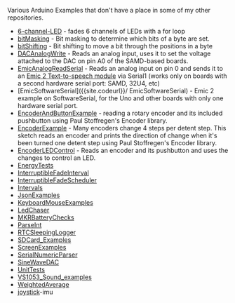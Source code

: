 
Various Arduino Examples that don't have a place in some of my other repositories. 

* [6-channel-LED]({{site.codeurl}}/6-channel-LED) - fades 6 channels of LEDs with a for loop
* [bitMasking]({{site.codeurl}}/bitMasking) -  Bit masking to determine which bits of a byte are set.
* [bitShifting]({{site.codeurl}}/bitShifting) - Bit shifting to move a bit through the positions in a byte
* [DACAnalogWrite]({{site.codeurl}}/DACAnalogWrite) -  Reads an analog input, uses it to set the voltage attached to the DAC on pin A0 of the SAMD-based boards.
* [EmicAnalogReadSerial]({{site.codeurl}}/EmicAnalogReadSerial) - Reads an analog input on pin 0 and sends it to an [Emic 2 Text-to-speech module](https://www.sparkfun.com/products/11711) via Serial1 (works only on boards with a second hardware serial port: SAMD, 32U4, etc)
* [EmicSoftwareSerial]({{site.codeurl}}/ EmicSoftwareSerial) - Emic 2 example on SoftwareSerial, for the Uno and other boards with only one hardware serial port.
* [EncoderAndButtonExample]({{site.codeurl}}/EncoderAndButtonExample) - reading a rotary encoder and its included pushbutton using Paul Stoffregen's Encoder library.
* [EncoderExample]({{site.codeurl}}/EncoderExample) -  Many encoders change 4 steps per detent step. This sketch reads an encoder and prints the direction of change when it's been turned one detent step using Paul Stoffregen's Encoder library.
* [EncoderLEDControl]({{site.codeurl}}/EncoderLEDControl) - Reads an encoder and its pushbutton and uses the changes to control an LED. 
* [EnergyTests]({{site.codeurl}}/EnergyTests)
* [InterruptibleFadeInterval]({{site.codeurl}}/InterruptibleFadeInterval)
* [InterruptibleFadeScheduler]({{site.codeurl}}/InterruptibleFadeScheduler)
* [Intervals]({{site.codeurl}}/Intervals)
* [JsonExamples]({{site.codeurl}}/JsonExamples)
* [KeyboardMouseExamples]({{site.codeurl}}/KeyboardMouseExamples)
* [LedChaser]({{site.codeurl}}/LedChaser)
* [MKRBatteryChecks]({{site.codeurl}}/MKRBatteryChecks)
* [ParseInt]({{site.codeurl}}/ParseInt)
* [RTCSleepingLogger]({{site.codeurl}}/RTCSleepingLogger)
* [SDCard_Examples]({{site.codeurl}}/SDCard_Examples)
* [ScreenExamples]({{site.codeurl}}/ScreenExamples)
* [SerialNumericParser]({{site.codeurl}}/SerialNumericParser)
* [SineWaveDAC]({{site.codeurl}}/SineWaveDAC)
* [UnitTests]({{site.codeurl}}/UnitTests)
* [VS1053_Sound_examples]({{site.codeurl}}/VS1053_Sound_examples)
* [WeightedAverage]({{site.codeurl}}/WeightedAverage)
* [joystick]({{site.codeurl}}/joystick)-imu
